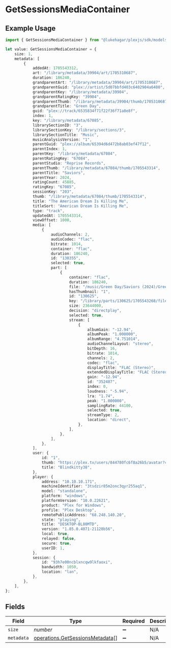 # GetSessionsMediaContainer

## Example Usage

```typescript
import { GetSessionsMediaContainer } from "@lukehagar/plexjs/sdk/models/operations";

let value: GetSessionsMediaContainer = {
    size: 1,
    metadata: [
        {
            addedAt: 1705543312,
            art: "/library/metadata/39904/art/1705310687",
            duration: 186240,
            grandparentArt: "/library/metadata/39904/art/1705310687",
            grandparentGuid: "plex://artist/5d07bbfd403c6402904a6480",
            grandparentKey: "/library/metadata/39904",
            grandparentRatingKey: "39904",
            grandparentThumb: "/library/metadata/39904/thumb/1705310687",
            grandparentTitle: "Green Day",
            guid: "plex://track/6535834f71f22f36f71a8e8f",
            index: 1,
            key: "/library/metadata/67085",
            librarySectionID: "3",
            librarySectionKey: "/library/sections/3",
            librarySectionTitle: "Music",
            musicAnalysisVersion: "1",
            parentGuid: "plex://album/65394d6d472b8ab03ef47f12",
            parentIndex: 1,
            parentKey: "/library/metadata/67084",
            parentRatingKey: "67084",
            parentStudio: "Reprise Records",
            parentThumb: "/library/metadata/67084/thumb/1705543314",
            parentTitle: "Saviors",
            parentYear: 2024,
            ratingCount: 45885,
            ratingKey: "67085",
            sessionKey: "203",
            thumb: "/library/metadata/67084/thumb/1705543314",
            title: "The American Dream Is Killing Me",
            titleSort: "American Dream Is Killing Me",
            type: "track",
            updatedAt: 1705543314,
            viewOffset: 1000,
            media: [
                {
                    audioChannels: 2,
                    audioCodec: "flac",
                    bitrate: 1014,
                    container: "flac",
                    duration: 186240,
                    id: "130355",
                    selected: true,
                    part: [
                        {
                            container: "flac",
                            duration: 186240,
                            file: "/music/Green Day/Saviors (2024)/Green Day - Saviors - 01 - The American Dream Is Killing Me.flac",
                            hasThumbnail: "1",
                            id: "130625",
                            key: "/library/parts/130625/1705543268/file.flac",
                            size: 23644000,
                            decision: "directplay",
                            selected: true,
                            stream: [
                                {
                                    albumGain: "-12.94",
                                    albumPeak: "1.000000",
                                    albumRange: "4.751014",
                                    audioChannelLayout: "stereo",
                                    bitDepth: 16,
                                    bitrate: 1014,
                                    channels: 2,
                                    codec: "flac",
                                    displayTitle: "FLAC (Stereo)",
                                    extendedDisplayTitle: "FLAC (Stereo)",
                                    gain: "-12.94",
                                    id: "352487",
                                    index: 0,
                                    loudness: "-5.94",
                                    lra: "1.74",
                                    peak: "1.000000",
                                    samplingRate: 44100,
                                    selected: true,
                                    streamType: 2,
                                    location: "direct",
                                },
                            ],
                        },
                    ],
                },
            ],
            user: {
                id: "1",
                thumb: "https://plex.tv/users/844780fc6f8a26b5/avatar?c=1705853661",
                title: "Blindkitty38",
            },
            player: {
                address: "10.10.10.171",
                machineIdentifier: "3tsdzir85m2onc3qyr255aq1",
                model: "standalone",
                platform: "windows",
                platformVersion: "10.0.22621",
                product: "Plex for Windows",
                profile: "Plex Desktop",
                remotePublicAddress: "68.248.140.20",
                state: "playing",
                title: "DESKTOP-BL80MTD",
                version: "1.85.0.4071-21128b56",
                local: true,
                relayed: false,
                secure: true,
                userID: 1,
            },
            session: {
                id: "93h7e00ncblxncqw9lkfaoxi",
                bandwidth: 1050,
                location: "lan",
            },
        },
    ],
};
```

## Fields

| Field                                                                                     | Type                                                                                      | Required                                                                                  | Description                                                                               | Example                                                                                   |
| ----------------------------------------------------------------------------------------- | ----------------------------------------------------------------------------------------- | ----------------------------------------------------------------------------------------- | ----------------------------------------------------------------------------------------- | ----------------------------------------------------------------------------------------- |
| `size`                                                                                    | *number*                                                                                  | :heavy_minus_sign:                                                                        | N/A                                                                                       | 1                                                                                         |
| `metadata`                                                                                | [operations.GetSessionsMetadata](../../../sdk/models/operations/getsessionsmetadata.md)[] | :heavy_minus_sign:                                                                        | N/A                                                                                       |                                                                                           |